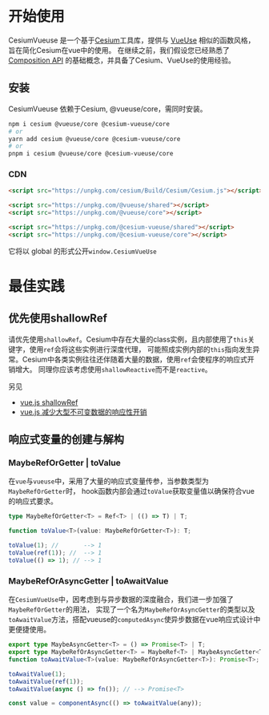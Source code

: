 # 开始使用

CesiumVueuse 是一个基于[Cesium](https://github.com/CesiumGS/cesium)工具库，提供与 [VueUse](https://vueuse.org) 相似的函数风格，旨在简化Cesium在vue中的使用。
在继续之前，我们假设您已经熟悉了 [Composition API](https://vuejs.org/guide/extras/composition-api-faq.html) 的基础概念，并具备了Cesium、VueUse的使用经验。

## 安装

CesiumVueuse 依赖于Cesium, @vueuse/core，需同时安装。

```bash
npm i cesium @vueuse/core @cesium-vueuse/core
# or
yarn add cesium @vueuse/core @cesium-vueuse/core
# or
pnpm i cesium @vueuse/core @cesium-vueuse/core
```

### CDN

```html
<script src="https://unpkg.com/cesium/Build/Cesium/Cesium.js"></script>

<script src="https://unpkg.com/@vueuse/shared"></script>
<script src="https://unpkg.com/@vueuse/core"></script>

<script src="https://unpkg.com/@cesium-vueuse/shared"></script>
<script src="https://unpkg.com/@cesium-vueuse/core"></script>
```

它将以 global 的形式公开`window.CesiumVueUse`

# 最佳实践

## 优先使用shallowRef

请优先使用`shallowRef`。Cesium中存在大量的class实例，且内部使用了`this`关键字，使用`ref`会将这些实例进行深度代理，
可能照成实例内部的`this`指向发生异常。Cesium中各类实例往往还伴随着大量的数据，使用`ref`会使程序的响应式开销增大。
同理你应该考虑使用`shallowReactive`而不是`reactive`。

另见

- [vue.js shallowRef](https://vuejs.org/api/reactivity-advanced.html#shallowref)
- [vue.js 减少大型不可变数据的响应性开销](https://vuejs.org/guide/best-practices/performance.html#reduce-reactivity-overhead-for-large-immutable-structures)

## 响应式变量的创建与解构

### MaybeRefOrGetter | toValue

在`vue`与`vueuse`中，采用了大量的响应式变量传参，当参数类型为`MaybeRefOrGetter`时，
hook函数内部会通过`toValue`获取变量值以确保符合vue的响应式要求。

```ts
type MaybeRefOrGetter<T> = Ref<T> | (() => T) | T;

function toValue<T>(value: MaybeRefOrGetter<T>): T;

toValue(1); //       --> 1
toValue(ref(1)); //  --> 1
toValue(() => 1); // --> 1
```

### MaybeRefOrAsyncGetter | toAwaitValue

在`CesiumVueUse`中，因考虑到与异步数据的深度融合，我们进一步加强了`MaybeRefOrGetter`的用法，
实现了一个名为`MaybeRefOrAsyncGetter`的类型以及`toAwaitValue`方法，搭配vueuse的`computedAsync`使异步数据在vue响应式设计中更便捷使用。

```ts
export type MaybeAsyncGetter<T> = () => Promise<T> | T;
export type MaybeRefOrAsyncGetter<T> = MaybeRef<T> | MaybeAsyncGetter<T>;
function toAwaitValue<T>(value: MaybeRefOrAsyncGetter<T>): Promise<T>;

toAwaitValue(1);
toAwaitValue(ref(1));
toAwaitValue(async () => fn()); // --> Promise<T>

const value = componentAsync(() => toAwaitValue(any));
```
